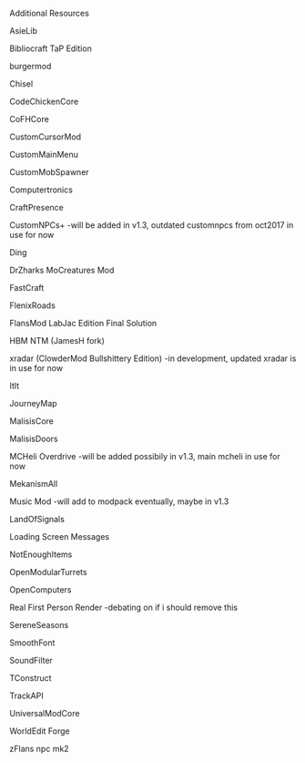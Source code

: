 Additional Resources

AsieLib

Bibliocraft TaP Edition

burgermod

Chisel

CodeChickenCore

CoFHCore

CustomCursorMod

CustomMainMenu

CustomMobSpawner

Computertronics

CraftPresence

CustomNPCs+ -will be added in v1.3, outdated customnpcs from oct2017 in use for now

Ding

DrZharks MoCreatures Mod

FastCraft

FlenixRoads

FlansMod LabJac Edition Final Solution

HBM NTM (JamesH fork)

xradar (ClowderMod Bullshittery Edition) -in development, updated xradar is in use for now

Itlt

JourneyMap

MalisisCore

MalisisDoors

MCHeli Overdrive -will be added possibily in v1.3, main mcheli in use for now

MekanismAll

Music Mod -will add to modpack eventually, maybe in v1.3

LandOfSignals

Loading Screen Messages

NotEnoughItems

OpenModularTurrets

OpenComputers

Real First Person Render -debating on if i should remove this

SereneSeasons

SmoothFont

SoundFilter

TConstruct

TrackAPI

UniversalModCore

WorldEdit Forge

zFlans npc mk2
